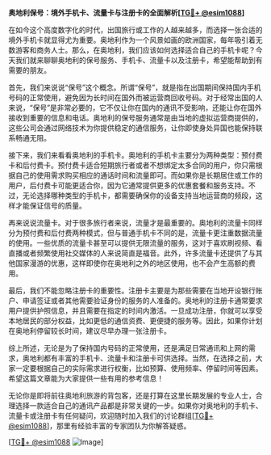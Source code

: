 **奥地利保号：境外手机卡、流量卡与注册卡的全面解析[[TG💪+ @esim1088](https://t.me/s/esim1088)]**

在如今这个高度数字化的时代，出国旅行或工作的人越来越多，而选择一张合适的境外手机卡就显得尤为重要。奥地利作为一个风景如画的欧洲国家，每年吸引着无数游客和商务人士。那么，在奥地利，我们应该如何选择适合自己的手机卡呢？今天我们就来聊聊奥地利的保号服务、手机卡、流量卡以及注册卡，希望能帮助到有需要的朋友。

首先，我们来说说“保号”这个概念。所谓“保号”，就是指在出国期间保持国内手机号码的正常使用，避免因为长时间在国外而被运营商回收号码。对于经常出国的人来说，“保号”是非常必要的，它不仅让你在国内的通讯不受影响，还能让你在国外接收到重要的信息和电话。奥地利的保号服务通常是由当地的虚拟运营商提供的，这些公司会通过网络技术为你提供稳定的通信服务，让你即使身处异国也能保持联系畅通无阻。

接下来，我们来看看奥地利的手机卡。奥地利的手机卡主要分为两种类型：预付费卡和后付费卡。预付费卡适合短期旅行者或者不想绑定太多合同的用户，你只需根据自己的使用需求购买相应的通话时间和流量即可。而如果你是长期居住或工作的用户，后付费卡可能更适合你，因为它通常提供更多的优惠套餐和服务支持。不过，无论选择哪种类型的手机卡，都需要确保你的设备支持当地运营商的频段，这样才能保证信号的质量。

再来说说流量卡。对于很多旅行者来说，流量才是最重要的。奥地利的流量卡同样分为预付费和后付费两种模式，但与普通手机卡不同的是，流量卡更注重数据流量的使用。一些优质的流量卡甚至可以提供无限流量的服务，这对于喜欢刷视频、看直播或者频繁使用社交媒体的人来说简直是福音。此外，许多流量卡还提供了与其他国家漫游的优惠，这样即使你在奥地利之外的地区使用，也不会产生高额的费用。

最后，我们不能忽略注册卡的重要性。注册卡主要是为那些需要在当地开设银行账户、申请签证或者其他需要验证身份的服务的人准备的。奥地利的注册卡通常要求用户提供护照信息，并且需要在指定的时间内激活。一旦成功注册，你就可以享受本地居民的部分权益，比如更低的通信资费、更便捷的服务等。因此，如果你计划在奥地利停留较长时间，建议尽早办理一张注册卡。

综上所述，无论是为了保持国内号码的正常使用，还是满足日常通讯和上网的需求，奥地利都有丰富的手机卡、流量卡和注册卡可供选择。当然，在选择之前，大家一定要根据自己的实际需求进行权衡，比如预算、使用频率、停留时间等因素。希望这篇文章能为大家提供一些有用的参考信息！

无论你是即将前往奥地利旅游的背包客，还是打算在这里长期发展的专业人士，合理选择一款适合自己的通讯产品都是非常关键的一步。如果你对奥地利的手机卡、流量卡或注册卡有任何疑问，欢迎随时加入我们的讨论群组[[TG💪+ @esim1088](https://t.me/s/esim1088)]，那里有经验丰富的专家团队为你解答疑惑。

[[TG💪+ @esim1088](https://t.me/s/esim1088) ![Image](https://i.postimg.cc/4NQfJmqS/Snipaste-2025-05-13-00-14-12.png)]